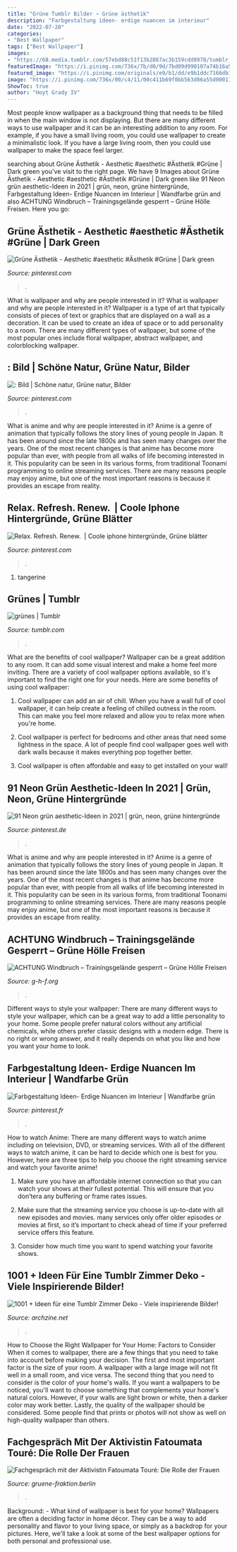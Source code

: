 ```yaml
---
title: "Grüne Tumblr Bilder ~ Grüne ästhetik"
description: "Farbgestaltung ideen- erdige nuancen im interieur"
date: "2022-07-20"
categories:
- "Best Wallpaper"
tags: ["Best Wallpaper"]
images:
- "https://68.media.tumblr.com/57ebd88c51f13b2867ac3b159cdd8978/tumblr_mydxbn7xRB1slzc5mo1_500.jpg"
featuredImage: "https://i.pinimg.com/736x/7b/d0/9d/7bd09d990107a74b16a5d94a40a748ef.jpg"
featured_image: "https://i.pinimg.com/originals/e9/b1/dd/e9b1ddc7166db1a3fda71ef2f69e823a.jpg"
image: "https://i.pinimg.com/736x/00/c4/11/00c411b69f0bb563d86a55d000119aa3.jpg"
ShowToc: true
author: "Hoyt Grady IV"
---
```



Most people know wallpaper as a background thing that needs to be filled in when the main window is not displaying. But there are many different ways to use wallpaper and it can be an interesting addition to any room. For example, if you have a small living room, you could use wallpaper to create a minimalistic look. If you have a large living room, then you could use wallpaper to make the space feel larger.

	

		
searching about Grüne Ästhetik - Aesthetic #aesthetic #Ästhetik #Grüne | Dark green you've visit to the right page. We have 9 Images about Grüne Ästhetik - Aesthetic #aesthetic #Ästhetik #Grüne | Dark green like 91 Neon grün aesthetic-Ideen in 2021 | grün, neon, grüne hintergründe, Farbgestaltung Ideen- Erdige Nuancen im Interieur | Wandfarbe grün and also ACHTUNG Windbruch – Trainingsgelände gesperrt – Grüne Hölle Freisen. Here you go:
		
    
## Grüne Ästhetik - Aesthetic #aesthetic #Ästhetik #Grüne | Dark Green

<img loading=lazy src="https://i.pinimg.com/736x/f2/87/c0/f287c0cccfb63139266cf322f2e381f2.jpg" onerror="this.onerror=null;this.src='https://tse2.mm.bing.net/th?id=OIP.oAaEAi3lUcCiLOo7Qkwx0wHaJ3&amp;pid=15.1';" alt="Grüne Ästhetik - Aesthetic #aesthetic #Ästhetik #Grüne | Dark green">

_Source: pinterest.com_

>. 

	

What is wallpaper and why are people interested in it?
What is wallpaper and why are people interested in it?
Wallpaper is a type of art that typically consists of pieces of text or graphics that are displayed on a wall as a decoration. It can be used to create an idea of space or to add personality to a room. There are many different types of wallpaper, but some of the most popular ones include floral wallpaper, abstract wallpaper, and colorblocking wallpaper.

    
## : Bild | Schöne Natur, Grüne Natur, Bilder

<img loading=lazy src="https://i.pinimg.com/originals/e9/b1/dd/e9b1ddc7166db1a3fda71ef2f69e823a.jpg" onerror="this.onerror=null;this.src='https://tse3.mm.bing.net/th?id=OIP.VIWEMf4vyIecqa0jJg2KqAHaLJ&amp;pid=15.1';" alt=": Bild | Schöne natur, Grüne natur, Bilder">

_Source: pinterest.com_

>. 

	

What is anime and why are people interested in it?
Anime is a genre of animation that typically follows the story lines of young people in Japan. It has been around since the late 1800s and has seen many changes over the years. One of the most recent changes is that anime has become more popular than ever, with people from all walks of life becoming interested in it. This popularity can be seen in its various forms, from traditional Toonami programming to online streaming services. There are many reasons people may enjoy anime, but one of the most important reasons is because it provides an escape from reality.

    
## Relax. Refresh. Renew. ⁠ | Coole Iphone Hintergründe, Grüne Blätter

<img loading=lazy src="https://i.pinimg.com/736x/7b/d0/9d/7bd09d990107a74b16a5d94a40a748ef.jpg" onerror="this.onerror=null;this.src='https://tse1.mm.bing.net/th?id=OIP.L6Es8D8u_Mcyzcw8gB0sCAHaJJ&amp;pid=15.1';" alt="Relax. Refresh. Renew. ⁠ | Coole iphone hintergründe, Grüne blätter">

_Source: pinterest.com_

>. 

	

1. tangerine 

    
## Grünes | Tumblr

<img loading=lazy src="https://68.media.tumblr.com/57ebd88c51f13b2867ac3b159cdd8978/tumblr_mydxbn7xRB1slzc5mo1_500.jpg" onerror="this.onerror=null;this.src='https://tse1.mm.bing.net/th?id=OIP.j0I5OCvqFJz9exvdbzsmegHaJh&amp;pid=15.1';" alt="grünes | Tumblr">

_Source: tumblr.com_

>. 

	

What are the benefits of cool wallpaper?
Wallpaper can be a great addition to any room. It can add some visual interest and make a home feel more inviting. There are a variety of cool wallpaper options available, so it's important to find the right one for your needs. Here are some benefits of using cool wallpaper: 
1. Cool wallpaper can add an air of chill. When you have a wall full of cool wallpaper, it can help create a feeling of chilled outness in the room. This can make you feel more relaxed and allow you to relax more when you're home. 

2. Cool wallpaper is perfect for bedrooms and other areas that need some lightness in the space. A lot of people find cool wallpaper goes well with dark walls because it makes everything pop together better. 

3. Cool wallpaper is often affordable and easy to get installed on your wall!

    
## 91 Neon Grün Aesthetic-Ideen In 2021 | Grün, Neon, Grüne Hintergründe

<img loading=lazy src="https://i.pinimg.com/474x/bc/b9/84/bcb98453ea84998610196546809d9efe.jpg" onerror="this.onerror=null;this.src='https://tse1.mm.bing.net/th?id=OIP.gtxb2b7MOagbHsrybe-8tAAAAA&amp;pid=15.1';" alt="91 Neon grün aesthetic-Ideen in 2021 | grün, neon, grüne hintergründe">

_Source: pinterest.de_

>. 

	

What is anime and why are people interested in it?
Anime is a genre of animation that typically follows the story lines of young people in Japan. It has been around since the late 1800s and has seen many changes over the years. One of the most recent changes is that anime has become more popular than ever, with people from all walks of life becoming interested in it. This popularity can be seen in its various forms, from traditional Toonami programming to online streaming services. There are many reasons people may enjoy anime, but one of the most important reasons is because it provides an escape from reality.

    
## ACHTUNG Windbruch – Trainingsgelände Gesperrt – Grüne Hölle Freisen

<img loading=lazy src="https://www.g-h-f.org/wp-content/uploads/2020/02/Gesperrt.jpg" onerror="this.onerror=null;this.src='https://tse3.mm.bing.net/th?id=OIP.By84nSTNhBOSG2hdPKfAqgHaFF&amp;pid=15.1';" alt="ACHTUNG Windbruch – Trainingsgelände gesperrt – Grüne Hölle Freisen">

_Source: g-h-f.org_

>. 

	

Different ways to style your wallpaper:
There are many different ways to style your wallpaper, which can be a great way to add a little personality to your home. Some people prefer natural colors without any artificial chemicals, while others prefer classic designs with a modern edge. There is no right or wrong answer, and it really depends on what you like and how you want your home to look.

    
## Farbgestaltung Ideen- Erdige Nuancen Im Interieur | Wandfarbe Grün

<img loading=lazy src="https://i.pinimg.com/736x/00/c4/11/00c411b69f0bb563d86a55d000119aa3.jpg" onerror="this.onerror=null;this.src='https://tse4.mm.bing.net/th?id=OIP.udNinM0cmQiLfoSEVnG9GgHaK5&amp;pid=15.1';" alt="Farbgestaltung Ideen- Erdige Nuancen im Interieur | Wandfarbe grün">

_Source: pinterest.fr_

>. 

	

How to watch Anime: There are many different ways to watch anime including on television, DVD, or streaming services.
With all of the different ways to watch anime, it can be hard to decide which one is best for you. However, here are three tips to help you choose the right streaming service and watch your favorite anime!
1. Make sure you have an affordable internet connection so that you can watch your shows at their fullest potential. This will ensure that you don’tera any buffering or frame rates issues.

2. Make sure that the streaming service you choose is up-to-date with all new episodes and movies. many services only offer older episodes or movies at first, so it’s important to check ahead of time if your preferred service offers this feature.

3. Consider how much time you want to spend watching your favorite shows.

    
## 1001 + Ideen Für Eine Tumblr Zimmer Deko - Viele Inspirierende Bilder!

<img loading=lazy src="https://archzine.net/wp-content/uploads/2020/04/bilder-für-jugendzimmer-wandgestaltung-teenager-zimmer-wanddeko-ideen-bilder-zettel-wandstickers-in-gold-dekokissen-e1587559935880.jpg" onerror="this.onerror=null;this.src='https://tse1.mm.bing.net/th?id=OIP.myAaeRoGx9_2AOmRsmOOPAHaHa&amp;pid=15.1';" alt="1001 + Ideen für eine Tumblr Zimmer Deko - Viele inspirierende Bilder!">

_Source: archzine.net_

>. 

	

How to Choose the Right Wallpaper for Your Home: Factors to Consider
When it comes to wallpaper, there are a few things that you need to take into account before making your decision. The first and most important factor is the size of your room. A wallpaper with a large image will not fit well in a small room, and vice versa. 
The second thing that you need to consider is the color of your home's walls. If you want a wallpapers to be noticed, you'll want to choose something that complements your home's natural colors. However, if your walls are light brown or white, then a darker color may work better. 
Lastly, the quality of the wallpaper should be considered. Some people find that prints or photos will not show as well on high-quality wallpaper than others.

    
## Fachgespräch Mit Der Aktivistin Fatoumata Touré: Die Rolle Der Frauen

<img loading=lazy src="https://gruene-fraktion.berlin/wp-content/uploads/2019/03/Peace_nathan-fertig-334383-unsplash-4096x2731.jpg" onerror="this.onerror=null;this.src='https://tse1.mm.bing.net/th?id=OIP.Nvu-AcqB9AqZaBJQBi05_gHaE8&amp;pid=15.1';" alt="Fachgespräch mit der Aktivistin Fatoumata Touré: Die Rolle der Frauen">

_Source: gruene-fraktion.berlin_

>. 

	

Background: - What kind of wallpaper is best for your home?
Wallpapers are often a deciding factor in home décor. They can be a way to add personality and flavor to your living space, or simply as a backdrop for your pictures. Here, we'll take a look at some of the best wallpaper options for both personal and professional use.

